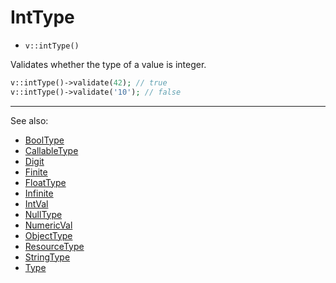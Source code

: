 # IntType

- `v::intType()`

Validates whether the type of a value is integer.

```php
v::intType()->validate(42); // true
v::intType()->validate('10'); // false
```

***
See also:

  * [BoolType](BoolType.md)
  * [CallableType](CallableType.md)
  * [Digit](Digit.md)
  * [Finite](Finite.md)
  * [FloatType](FloatType.md)
  * [Infinite](Infinite.md)
  * [IntVal](IntVal.md)
  * [NullType](NullType.md)
  * [NumericVal](NumericVal.md)
  * [ObjectType](ObjectType.md)
  * [ResourceType](ResourceType.md)
  * [StringType](StringType.md)
  * [Type](Type.md)
